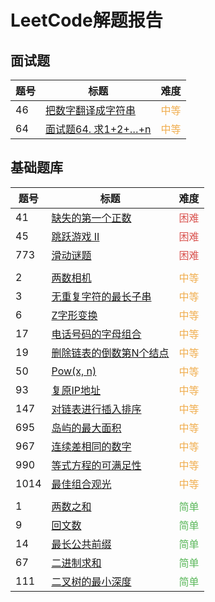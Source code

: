 # LeetCode解题报告
## 面试题

| 题号 | 标题 | 难度 |
| --- | ---- | ---- |
| 46  |[把数字翻译成字符串](/leetcode/m46.md) | <span style="color:#f0ad4e">中等</span> |
| 64  |[面试题64. 求1+2+…+n](/leetcode/m64.md) | <span style="color:#f0ad4e">中等</span> |

## 基础题库

| 题号 | 标题 | 难度 |
| --- | ---- | ---- |
| 41   | [缺失的第一个正数](/leetcode/41.md)       | <span style="color:#d9534f">困难</span> |
| 45   | [跳跃游戏 II](/leetcode/45.md)           | <span style="color:#d9534f">困难</span> |
| 773  | [滑动谜题](/leetcode/773.md)             | <span style="color:#d9534f">困难</span> |
|   |  |   |
| 2    | [两数相机](/leetcode/2.md)               | <span style="color:#f0ad4e">中等</span> |
| 3    | [无重复字符的最长子串](/leetcode/3.md)     | <span style="color:#f0ad4e">中等</span> |
| 6    | [Z字形变换](/leetcode/6.md)              | <span style="color:#f0ad4e">中等</span> |
| 17   | [电话号码的字母组合](/leetcode/17.md)     | <span style="color:#f0ad4e">中等</span> |
| 19   | [删除链表的倒数第N个结点](/leetcode/19.md) | <span style="color:#f0ad4e">中等</span> |
| 50   | [Pow(x, n)](/leetcode/50.md)           | <span style="color:#f0ad4e">中等</span> |
| 93   | [复原IP地址](/leetcode/93.md)           | <span style="color:#f0ad4e">中等</span> |
| 147  | [对链表进行插入排序](/leetcode/147.md)    | <span style="color:#f0ad4e">中等</span> |
| 695  | [岛屿的最大面积](/leetcode/695.md)       | <span style="color:#f0ad4e">中等</span> |
| 967  | [连续差相同的数字](/leetcode/967.md)      | <span style="color:#f0ad4e">中等</span>
| 990  | [等式方程的可满足性](/leetcode/990.md)    | <span style="color:#f0ad4e">中等</span> |
| 1014 | [最佳组合观光](/leetcode/1014.md)        | <span style="color:#f0ad4e">中等</span> |
|   |  |   |
| 1    | [两数之和](/leetcode/1.md)              | <span style="color:#5cb85c">简单</span> |
| 9    | [回文数](/leetcode/9.md)                | <span style="color:#5cb85c">简单</span> |
| 14   | [最长公共前缀](/leetcode/14.md)          | <span style="color:#5cb85c">简单</span> |
| 67   | [二进制求和](/leetcode/67.md)            | <span style="color:#5cb85c">简单</span> |
| 111  | [二叉树的最小深度](/leetcode/111.md)      | <span style="color:#5cb85c">简单</span> |
